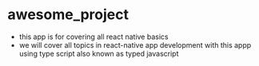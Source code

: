 # **awesome_project**

- this app is for covering all react native basics
- we will cover all topics in react-native app development with this appp using type script also known as typed javascript
